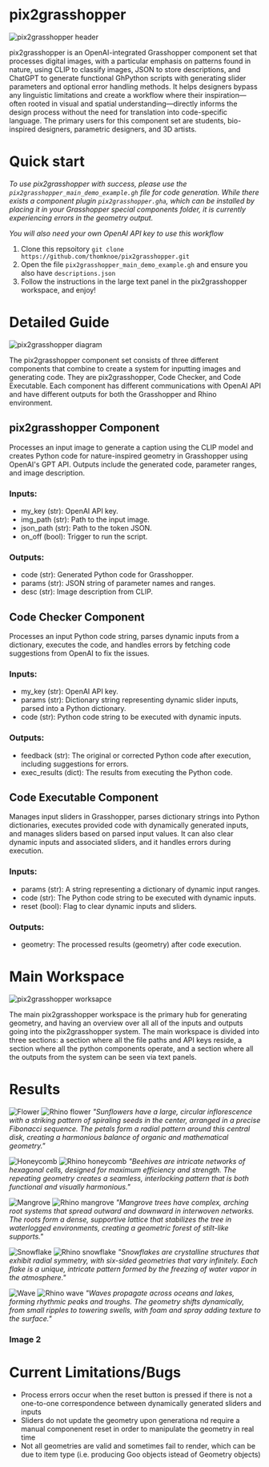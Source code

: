 # pix2grasshopper

![pix2grasshopper header](https://github.com/thomknoe/pix2grasshopper/blob/main/Images/pix2grasshopper_header.png)

pix2grasshopper is an OpenAI-integrated Grasshopper component set that processes digital images, with a particular emphasis on patterns found in nature, using CLIP to classify images, JSON to store descriptions, and ChatGPT to generate functional GhPython scripts with generating slider parameters and optional error handling methods. It helps designers bypass any linguistic limitations and create a workflow where their inspiration—often rooted in visual and spatial understanding—directly informs the design process without the need for translation into code-specific language. The primary users for this component set are students, bio-inspired designers, parametric designers, and 3D artists.

# Quick start

_To use pix2grasshopper with success, please use the `pix2grasshopper_main_demo_example.gh` file for code generation. While there exists a component plugin `pix2grasshopper.gha`, which can be installed by placing it in your Grasshopper special components folder, it is currently experiencing errors in the geometry output._

_You will also need your own OpenAI API key to use this workflow_

1. Clone this repsoitory `git clone https://github.com/thomknoe/pix2grasshopper.git`
2. Open the file `pix2grasshopper_main_demo_example.gh` and ensure you also have `descriptions.json`
3. Follow the instructions in the large text panel in the pix2grasshopper workspace, and enjoy!

# Detailed Guide

![pix2grasshopper diagram](https://github.com/thomknoe/pix2grasshopper/blob/main/Images/pix2grasshopper_diagram.png)

The pix2grasshopper component set consists of three different components that combine to create a system for inputting images and generating code. They are pix2grasshopper, Code Checker, and Code Executable. Each component has different communications with OpenAI API and have different outputs for both the Grasshopper and Rhino environment.

## pix2grasshopper Component

Processes an input image to generate a caption using the CLIP model and creates Python code for nature-inspired geometry
in Grasshopper using OpenAI's GPT API. Outputs include the generated code, parameter ranges, and image description.

### Inputs:

- my_key (str): OpenAI API key.
- img_path (str): Path to the input image.
- json_path (str): Path to the token JSON.
- on_off (bool): Trigger to run the script.

### Outputs:

- code (str): Generated Python code for Grasshopper.
- params (str): JSON string of parameter names and ranges.
- desc (str): Image description from CLIP.

## Code Checker Component

Processes an input Python code string, parses dynamic inputs from a dictionary, executes
the code, and handles errors by fetching code suggestions from OpenAI to fix the issues.

### Inputs:

- my_key (str): OpenAI API key.
- params (str): Dictionary string representing dynamic slider inputs, parsed into a Python dictionary.
- code (str): Python code string to be executed with dynamic inputs.

### Outputs:

- feedback (str): The original or corrected Python code after execution, including suggestions for errors.
- exec_results (dict): The results from executing the Python code.

## Code Executable Component

Manages input sliders in Grasshopper, parses dictionary strings into Python dictionaries, executes
provided code with dynamically generated inputs, and manages sliders based on parsed input values.
It can also clear dynamic inputs and associated sliders, and it handles errors during execution.

### Inputs:

- params (str): A string representing a dictionary of dynamic input ranges.
- code (str): The Python code string to be executed with dynamic inputs.
- reset (bool): Flag to clear dynamic inputs and sliders.

### Outputs:

- geometry: The processed results (geometry) after code execution.

# Main Workspace

![pix2grasshopper worksapce](https://github.com/thomknoe/pix2grasshopper/blob/main/Images/pix2grasshopper_workspace.png)

The main pix2grasshopper workspace is the primary hub for generating geometry, and having an overview over all all of the inputs and outputs going into the pix2grasshopper system. The main workspace is divided into three sections: a section where all the file paths and API keys reside, a section where all the python components operate, and a section where all the outputs from the system can be seen via text panels.

# Results

![Flower](https://github.com/thomknoe/pix2grasshopper/blob/main/Example%20Pictures/flower.png)
![Rhino flower](https://github.com/thomknoe/pix2grasshopper/blob/main/Images/Results/rhinoFlower.png)
_"Sunflowers have a large, circular inflorescence with a striking pattern of spiraling seeds in the center, arranged in a precise Fibonacci sequence. The petals form a radial pattern around this central disk, creating a harmonious balance of organic and mathematical geometry."_

![Honeycomb](https://github.com/thomknoe/pix2grasshopper/blob/main/Example%20Pictures/honeycomb.png)
![Rhino honeycomb](https://github.com/thomknoe/pix2grasshopper/blob/main/Images/Results/rhinoHoneycomb.png)
_"Beehives are intricate networks of hexagonal cells, designed for maximum efficiency and strength. The repeating geometry creates a seamless, interlocking pattern that is both functional and visually harmonious."_

![Mangrove](https://github.com/thomknoe/pix2grasshopper/blob/main/Example%20Pictures/mangrove.png)
![Rhino mangrove](https://github.com/thomknoe/pix2grasshopper/blob/main/Images/Results/rhinoMangrove.png)
_"Mangrove trees have complex, arching root systems that spread outward and downward in interwoven networks. The roots form a dense, supportive lattice that stabilizes the tree in waterlogged environments, creating a geometric forest of stilt-like supports."_

![Snowflake](https://github.com/thomknoe/pix2grasshopper/blob/main/Example%20Pictures/snowflake.png)
![Rhino snowflake](https://github.com/thomknoe/pix2grasshopper/blob/main/Images/Results/rhinoSnowflake.png)
_"Snowflakes are crystalline structures that exhibit radial symmetry, with six-sided geometries that vary infinitely. Each flake is a unique, intricate pattern formed by the freezing of water vapor in the atmosphere."_

![Wave](https://github.com/thomknoe/pix2grasshopper/blob/main/Example%20Pictures/wave.png)
![Rhino wave](https://github.com/thomknoe/pix2grasshopper/blob/main/Images/Results/rhinoWave.png)
_"Waves propagate across oceans and lakes, forming rhythmic peaks and troughs. The geometry shifts dynamically, from small ripples to towering swells, with foam and spray adding texture to the surface."_

### Image 2

# Current Limitations/Bugs

- Process errors occur when the reset button is pressed if there is not a one-to-one correspondence between dynamically generated sliders and inputs
- Sliders do not update the geometry upon generationa nd require a manual componenent reset in order to manipulate the geometry in real time
- Not all geometries are valid and sometimes fail to render, which can be due to item type (i.e. producing Goo objects istead of Geometry objects)
